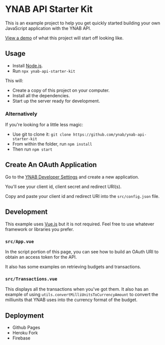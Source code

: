 # YNAB API Starter Kit

This is an example project to help you get quickly started building your own
JavaScript application with the YNAB API.

[View a demo](https://ynab.github.io/ynab-api-starter-kit/) of what this project
will start off looking like.

## Usage

* Install [Node.js](https://nodejs.org/en/).
* Run `npx ynab-api-starter-kit`

This will:
* Create a copy of this project on your computer.
* Install all the dependencies.
* Start up the server ready for development.

### Alternatively

If you're looking for a little less magic:

* Use git to clone it: `git clone https://github.com/ynab/ynab-api-starter-kit`
* From within the folder, run `npm install`
* Then run `npm start`

## Create An OAuth Application

Go to the [YNAB Developer Settings](https://app.youneedabudget.com/settings/developer)
and create a new application.

You'll see your client id, client secret and redirect URI(s).

Copy and paste your client id and redirect URI into the `src/config.json` file.

## Development

This example uses [Vue.js](https://vuejs.org/) but it is not required. Feel free
to use whatever framework or libraries you prefer.

### `src/App.vue`

In the script portion of this page, you can see how to build an OAuth URI to
obtain an access token for the API.

It also has some examples on retrieving budgets and transactions.

### `src/Transactions.vue`

This displays all the transactions when you've got them. It also has an example
of using `utils.convertMilliUnitsToCurrencyAmount` to convert the milliunits that
YNAB uses into the currency format of the budget.

## Deployment

* Github Pages
* Heroku Fork
* Firebase
